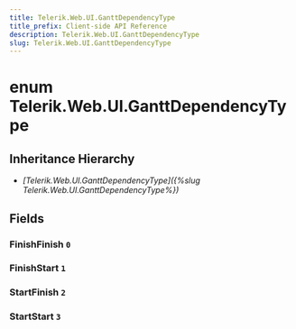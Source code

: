 ```yaml
---
title: Telerik.Web.UI.GanttDependencyType
title_prefix: Client-side API Reference
description: Telerik.Web.UI.GanttDependencyType
slug: Telerik.Web.UI.GanttDependencyType
---
```


# enum Telerik.Web.UI.GanttDependencyType

## Inheritance Hierarchy

* *[Telerik.Web.UI.GanttDependencyType]({%slug Telerik.Web.UI.GanttDependencyType%})*

## Fields

### FinishFinish `0`

### FinishStart `1`

### StartFinish `2`

### StartStart `3`



